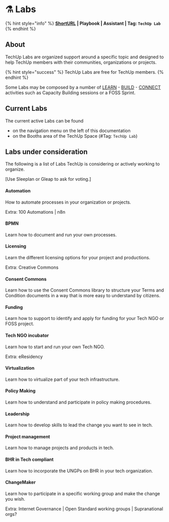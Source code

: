 # ⚗️ Labs

{% hint style="info" %}
[**ShortURL**](http://tiof.click/TULabs) **| Playbook | Assistant | Tag: `TechUp Lab`**
{% endhint %}

## About

TechUp Labs are organized support around a specific topic and designed to help TechUp members with their communities, organizations or projects.

{% hint style="success" %}
TechUp Labs are free for TechUp members.
{% endhint %}

Some Labs may be composed by a number of [LEARN](../../learn/) - [BUILD](../) - [CONNECT](../../connect/) activities such as Capacity Building sessions or a FOSS Sprint.

## Current Labs

The current active Labs can be found

* on the navigation menu on the left of this documentation
* on the Booths area of the TechUp Space (#Tag: `TechUp Lab`)&#x20;

## Labs under consideration

The following is a list of Labs TechUp is considering or actively working to organize.

\[Use Sleeplan or Gleap to ask for voting.]

#### Automation

How to automate processes in your organization or projects.

Extra: 100 Automations | n8n

#### BPMN

Learn how to document and run your own processes.

#### Licensing

Learn the different licensing options for your project and productions.

Extra: Creative Commons

#### Consent Commons

Learn how to use the Consent Commons library to structure your Terms and Condition documents in a way that is more easy to understand by citizens.

#### Funding

Learn how to support to identify and apply for funding for your Tech NGO or FOSS project.

#### Tech NGO incubator

Learn how to start and run your own Tech NGO.

Extra: eResidency

#### Virtualization

Learn how to virtualize part of your tech infrastructure.

#### Policy Making

Learn how to understand and participate in policy making procedures.

#### Leadership

Learn how to develop skills to lead the change you want to see in tech.

#### Project management

Learn how to manage projects and products in tech.

#### BHR in Tech compliant

Learn how to incorporate the UNGPs on BHR in your tech organization.

#### ChangeMaker

Learn how to participate in a specific working group and make the change you wish.

Extra: Internet Governance | Open Standard working groups | Supranational orgs?

